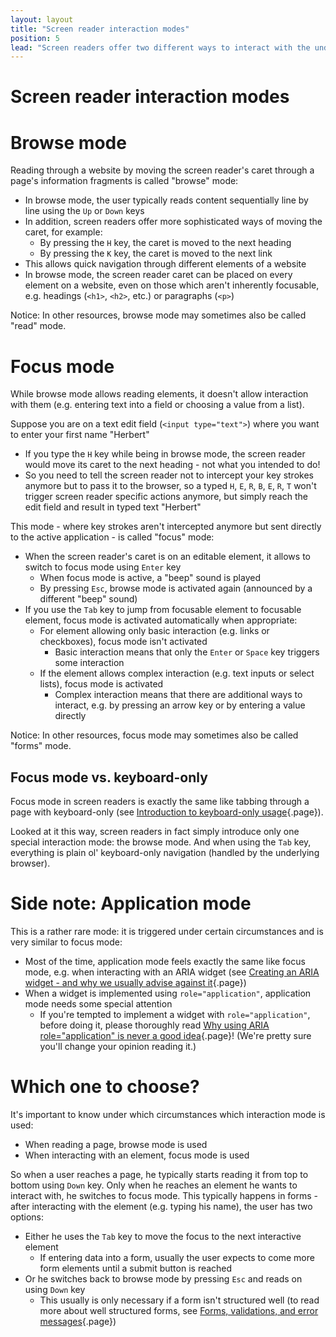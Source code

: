 ```yaml
---
layout: layout
title: "Screen reader interaction modes"
position: 5
lead: "Screen readers offer two different ways to interact with the underlying application: browse mode and focus mode. It's very important to know the differences!"
---
```


# Screen reader interaction modes

# Browse mode

Reading through a website by moving the screen reader's caret through a page's information fragments is called "browse" mode:

- In browse mode, the user typically reads content sequentially line by line using the `Up` or `Down` keys
- In addition, screen readers offer more sophisticated ways of moving the caret, for example:
    - By pressing the `H` key, the caret is moved to the next heading
    - By pressing the `K` key, the caret is moved to the next link
- This allows quick navigation through different elements of a website
- In browse mode, the screen reader caret can be placed on every element on a website, even on those which aren't inherently focusable, e.g. headings (`<h1>`, `<h2>`, etc.) or paragraphs (`<p>`)

Notice: In other resources, browse mode may sometimes also be called "read" mode.

# Focus mode

While browse mode allows reading elements, it doesn't allow interaction with them (e.g. entering text into a field or choosing a value from a list).

Suppose you are on a text edit field (`<input type="text">`) where you want to enter your first name "Herbert"

- If you type the `H` key while being in browse mode, the screen reader would move its caret to the next heading - not what you intended to do!
- So you need to tell the screen reader not to intercept your key strokes anymore but to pass it to the browser, so a typed `H`, `E`, `R`, `B`, `E`, `R`, `T` won't trigger screen reader specific actions anymore, but simply reach the edit field and result in typed text "Herbert"

This mode - where key strokes aren't intercepted anymore but sent directly to the active application - is called "focus" mode:

- When the screen reader's caret is on an editable element, it allows to switch to focus mode using `Enter` key
    - When focus mode is active, a "beep" sound is played
    - By pressing `Esc`, browse mode is activated again (announced by a different "beep" sound)
- If you use the `Tab` key to jump from focusable element to focusable element, focus mode is activated automatically when appropriate:
    - For element allowing only basic interaction (e.g. links or checkboxes), focus mode isn't activated
        - Basic interaction means that only the `Enter` or `Space` key triggers some interaction
    - If the element allows complex interaction (e.g. text inputs or select lists), focus mode is activated
        - Complex interaction means that there are additional ways to interact, e.g. by pressing an arrow key or by entering a value directly

Notice: In other resources, focus mode may sometimes also be called "forms" mode.

## Focus mode vs. keyboard-only

Focus mode in screen readers is exactly the same like tabbing through a page with keyboard-only (see [Introduction to keyboard-only usage](/knowledge-about-developing-and-testing-accessible-websites/introduction-to-keyboard-only-usage){.page}).

Looked at it this way, screen readers in fact simply introduce only one special interaction mode: the browse mode. And when using the `Tab` key, everything is plain ol' keyboard-only navigation (handled by the underlying browser).

# Side note: Application mode

This is a rather rare mode: it is triggered under certain circumstances and is very similar to focus mode:

- Most of the time, application mode feels exactly the same like focus mode, e.g. when interacting with an ARIA widget (see [Creating an ARIA widget - and why we usually advise against it](/code-examples-of-common-patterns-and-daily-requirements/sensible-usage-of-aria-roles-and-attributes/creating-an-aria-widget---and-why-we-usually-advise-against-it){.page})
- When a widget is implemented using `role="application"`, application mode needs some special attention
    - If you're tempted to implement a widget with `role="application"`, before doing it, please thoroughly read [Why using ARIA role="application" is never a good idea](/code-examples-of-common-patterns-and-daily-requirements/sensible-usage-of-aria-roles-and-attributes/why-using-aria-role-application-is-never-a-good-idea){.page}! (We're pretty sure you'll change your opinion reading it.)

# Which one to choose?

It's important to know under which circumstances which interaction mode is used:

- When reading a page, browse mode is used
- When interacting with an element, focus mode is used

So when a user reaches a page, he typically starts reading it from top to bottom using `Down` key. Only when he reaches an element he wants to interact with, he switches to focus mode. This typically happens in forms - after interacting with the element (e.g. typing his name), the user has two options:

- Either he uses the `Tab` key to move the focus to the next interactive element
    - If entering data into a form, usually the user expects to come more form elements until a submit button is reached
- Or he switches back to browse mode by pressing `Esc` and reads on using `Down` key
    - This usually is only necessary if a form isn't structured well (to read more about well structured forms, see [Forms, validations, and error messages](/code-examples-of-common-patterns-and-daily-requirements/forms--validations--and-error-messages){.page})